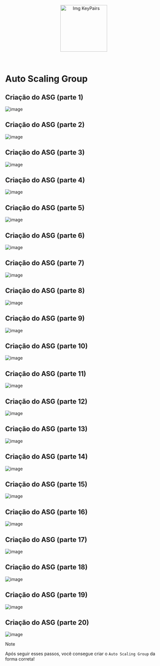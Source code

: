 <p align="center">
  <img src="https://github.com/user-attachments/assets/48ed9007-ee4e-4836-96af-0f8cf9ed0d81" alt="Img KeyPairs" width="150">
</p>
<br>

# Auto Scaling Group

## Criação do ASG (parte 1)

![image](https://github.com/user-attachments/assets/02d1cf93-a2ac-4149-9b13-2c9f21062117)

## Criação do ASG (parte 2)

![image](https://github.com/user-attachments/assets/529c97f0-80a9-42cb-9ea9-30e9635d5c11)

## Criação do ASG (parte 3)

![image](https://github.com/user-attachments/assets/d49e2ff6-9b0f-4897-88c7-e635cd632d68)

## Criação do ASG (parte 4)

![image](https://github.com/user-attachments/assets/b3857e9c-9361-4736-952b-74cb94bee7f2)

## Criação do ASG (parte 5)

![image](https://github.com/user-attachments/assets/b9285afc-93a1-40fb-ba59-808bbfb99809)

## Criação do ASG (parte 6)

![image](https://github.com/user-attachments/assets/d067d75f-ee7a-4b79-97ab-30c1cf401a89)

## Criação do ASG (parte 7)

![image](https://github.com/user-attachments/assets/cb64c89b-bba7-4f5a-a480-886da38b3cdc)

## Criação do ASG (parte 8)

![image](https://github.com/user-attachments/assets/58ae61bf-55fc-4d95-a7b5-bff8f7418fa2)

## Criação do ASG (parte 9)

![image](https://github.com/user-attachments/assets/73195a47-a105-4f0b-865f-8b51dfa30656)

## Criação do ASG (parte 10)

![image](https://github.com/user-attachments/assets/cbb2a6ba-2d0c-42c1-83ee-3432378a29ae)

## Criação do ASG (parte 11)

![image](https://github.com/user-attachments/assets/4804a9fa-abc8-420b-8dc6-666612a1ee71)

## Criação do ASG (parte 12)

![image](https://github.com/user-attachments/assets/99896581-46ec-4349-9c00-cf17d598dec5)

## Criação do ASG (parte 13)

![image](https://github.com/user-attachments/assets/ec6c9a0a-70b8-4018-b2f6-b51959860930)

## Criação do ASG (parte 14)

![image](https://github.com/user-attachments/assets/1de55719-5a3f-49a2-97ba-9e6a2bb9f8fe)

## Criação do ASG (parte 15)

![image](https://github.com/user-attachments/assets/f5846749-c959-4502-a7d8-ab79e6b95515)

## Criação do ASG (parte 16)

![image](https://github.com/user-attachments/assets/deecf1b2-fcc4-4051-9ac1-0ea39354f951)

## Criação do ASG (parte 17)

![image](https://github.com/user-attachments/assets/3c32b063-6d60-4d93-bd1d-18c04f1163cd)

## Criação do ASG (parte 18)

![image](https://github.com/user-attachments/assets/a6a0ee41-c495-4681-a9cb-529942f0fbbf)

## Criação do ASG (parte 19)

![image](https://github.com/user-attachments/assets/e02bb7c0-d2c6-43ec-9a30-a782bfcf4fe1)

## Criação do ASG (parte 20)

![image](https://github.com/user-attachments/assets/f6da86b2-ff12-4e64-ab55-3419d1820a5a)

> [!NOTE]
> Após seguir esses passos, você consegue criar o `Auto Scaling Group` da forma correta!